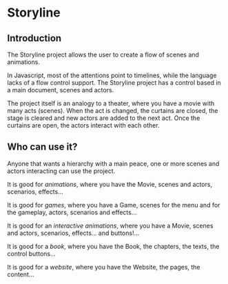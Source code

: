 # Storyline

## Introduction

The Storyline project allows the user to create a flow of scenes and animations.

In Javascript, most of the attentions point to timelines, while the language lacks of a flow control support. The Storyline project has a control based in a main document, scenes and actors. 

The project itself is an analogy to a theater, where you have a movie with many acts (scenes). When the act is changed, the curtains are closed, the stage is cleared and new actors are added to the next act. Once the curtains are open, the actors interact with each other.

## Who can use it?

Anyone that wants a hierarchy with a main peace, one or more scenes and actors interacting can use the project.

It is good for *animations*, where you have the Movie, scenes and actors, scenarios, effects...

It is good for *games*, where you have a Game, scenes for the menu and for the gameplay, actors, scenarios and effects...

It is good for an *interactive animations*, where you have a Movie, scenes and actors, scenarios, effects... and buttons!...

It is good for a *book*, where you have the Book, the chapters, the texts, the control buttons...

It is good for a *website*, where you have the Website, the pages, the content...
